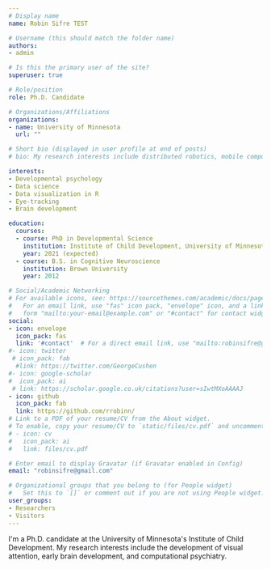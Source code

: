 ```yaml
---
# Display name
name: Robin Sifre TEST

# Username (this should match the folder name)
authors:
- admin

# Is this the primary user of the site?
superuser: true

# Role/position
role: Ph.D. Candidate

# Organizations/Affiliations
organizations:
- name: University of Minnesota
  url: ""

# Short bio (displayed in user profile at end of posts)
# bio: My research interests include distributed robotics, mobile computing and programmable matter.

interests:
- Developmental psychology
- Data science
- Data visualization in R
- Eye-tracking
- Brain development

education:
  courses:
  - course: PhD in Developmental Science
    institution: Institute of Child Development, University of Minnesota
    year: 2021 (expected)
  - course: B.S. in Cognitive Neuroscience
    institution: Brown University
    year: 2012

# Social/Academic Networking
# For available icons, see: https://sourcethemes.com/academic/docs/page-builder/#icons
#   For an email link, use "fas" icon pack, "envelope" icon, and a link in the
#   form "mailto:your-email@example.com" or "#contact" for contact widget.
social:
- icon: envelope
  icon_pack: fas
  link: '#contact'  # For a direct email link, use "mailto:robinsifre@gmail.com".
#- icon: twitter
 # icon_pack: fab
  #link: https://twitter.com/GeorgeCushen
#- icon: google-scholar
#  icon_pack: ai
 # link: https://scholar.google.co.uk/citations?user=sIwtMXoAAAAJ
- icon: github
  icon_pack: fab
  link: https://github.com/rrobinn/
# Link to a PDF of your resume/CV from the About widget.
# To enable, copy your resume/CV to `static/files/cv.pdf` and uncomment the lines below.
# - icon: cv
#   icon_pack: ai
#   link: files/cv.pdf

# Enter email to display Gravatar (if Gravatar enabled in Config)
email: "robinsifre@gmail.com"

# Organizational groups that you belong to (for People widget)
#   Set this to `[]` or comment out if you are not using People widget.
user_groups:
- Researchers
- Visitors
---
```


I'm a Ph.D. candidate at the University of Minnesota's Institute of Child Development. My research interests include the development of visual attention, early brain development, and computational psychiatry.


